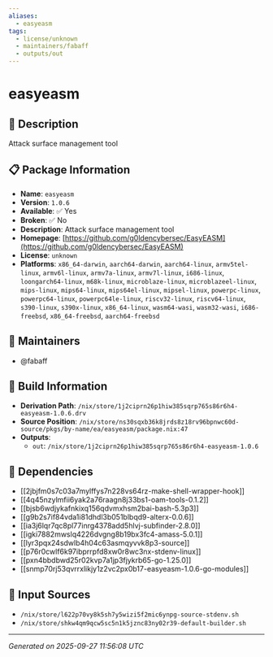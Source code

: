 ```yaml
---
aliases:
  - easyeasm
tags:
  - license/unknown
  - maintainers/fabaff
  - outputs/out
---
```


# easyeasm

## 📝 Description

Attack surface management tool

## 📋 Package Information

- **Name**: `easyeasm`
- **Version**: `1.0.6`
- **Available**: ✅ Yes
- **Broken**: ✅ No
- **Description**: Attack surface management tool
- **Homepage**: [https://github.com/g0ldencybersec/EasyEASM](https://github.com/g0ldencybersec/EasyEASM)
- **License**: `unknown`
- **Platforms**: `x86_64-darwin`, `aarch64-darwin`, `aarch64-linux`, `armv5tel-linux`, `armv6l-linux`, `armv7a-linux`, `armv7l-linux`, `i686-linux`, `loongarch64-linux`, `m68k-linux`, `microblaze-linux`, `microblazeel-linux`, `mips-linux`, `mips64-linux`, `mips64el-linux`, `mipsel-linux`, `powerpc-linux`, `powerpc64-linux`, `powerpc64le-linux`, `riscv32-linux`, `riscv64-linux`, `s390-linux`, `s390x-linux`, `x86_64-linux`, `wasm64-wasi`, `wasm32-wasi`, `i686-freebsd`, `x86_64-freebsd`, `aarch64-freebsd`
## 👥 Maintainers

- @fabaff


## 🔧 Build Information

- **Derivation Path**: `/nix/store/1j2ciprn26p1hiw385sqrp765s86r6h4-easyeasm-1.0.6.drv`
- **Source Position**: `/nix/store/ns30sqxb36k8jrds8z18rv96bpnwc60d-source/pkgs/by-name/ea/easyeasm/package.nix:47`
- **Outputs**:
  - `out`:  `/nix/store/1j2ciprn26p1hiw385sqrp765s86r6h4-easyeasm-1.0.6`

## 🔗 Dependencies

- [[2jbjfm0s7c03a7mylffys7n228vs64rz-make-shell-wrapper-hook]]
- [[4q45nzylmfii6yak2a76raagn8j33bs1-oam-tools-0.1.2]]
- [[bjsb6wdjykafnkixq156qdvmxhsm2bai-bash-5.3p3]]
- [[g9b2s7if84vda1i81dhdl3b051blbqd9-alterx-0.0.6]]
- [[ia3j6lqr7qc8pl77inrg4378add5hlvj-subfinder-2.8.0]]
- [[igki7882mwslq4226dvgng8b19bx3fc4-amass-5.0.1]]
- [[lyr3pqx24sdwlb4h04c63asmqyvvk8p3-source]]
- [[p76r0cwlf6k97ibprrpfd8xw0r8wc3nx-stdenv-linux]]
- [[pxn4bbdbwd25r02kvp7a1jp3fjykrb65-go-1.25.0]]
- [[snmp70rj53qvrrxlikjy1z2vc2px0b17-easyeasm-1.0.6-go-modules]]

## 📁 Input Sources

- `/nix/store/l622p70vy8k5sh7y5wizi5f2mic6ynpg-source-stdenv.sh`
- `/nix/store/shkw4qm9qcw5sc5n1k5jznc83ny02r39-default-builder.sh`

---
*Generated on 2025-09-27 11:56:08 UTC*
